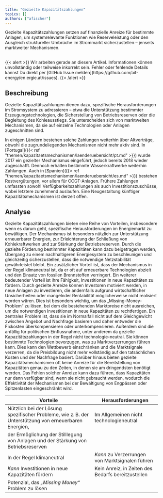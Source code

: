 ```yaml
---
title: "Gezielte Kapazitätszahlungen"
topics: []
authors: ["afischer"]
---
```


Gezielte Kapazitätszahlungen setzen auf finanzielle Anreize für bestimmte Anlagen, um systemrelevante Funktionen wie Reserveleistung oder den Ausgleich struktureller Umbrüche im Strommarkt sicherzustellen – jenseits marktweiter Mechanismen.

<br>
{{< alert >}}
Wir arbeiten gerade an diesem Artikel. Informationen können unvollständig oder teilweise inkorrekt sein. Fehler oder fehlende Details kannst Du direkt per [GitHub Issue melden](https://github.com/ait-energy/en.ergie.at/issues).
{{< /alert >}}

## Beschreibung

Gezielte Kapazitätszahlungen dienen dazu, spezifische Herausforderungen im Stromsystem zu adressieren – etwa die Unterstützung bestimmter Erzeugungstechnologien, die Sicherstellung von Betriebsreserven oder die Begleitung des Kohleausstiegs. Sie unterscheiden sich von marktweiten Mechanismen, da sie auf einzelne Technologien oder Anlagen zugeschnitten sind.

In einigen Ländern bestehen solche Zahlungen weiterhin über Altverträge, obwohl die zugrundeliegenden Mechanismen nicht mehr aktiv sind. In [Portugal]({{< ref "themen/kapazitaetsmechanismen/laenderuebersicht/pt.md" >}}) wurde 2017 ein gezielter Mechanismus eingeführt, jedoch bereits 2018 wieder abgeschafft. Dennoch erhalten bestimmte Wasserkraftwerke weiterhin Zahlungen.
Auch in [Spanien]({{< ref "themen/kapazitaetsmechanismen/laenderuebersicht/es.md" >}}) bestehen Restvergütungen, vor allem für CCGT-Anlagen. Frühere Zahlungen umfassten sowohl Verfügbarkeitszahlungen als auch Investitionszuschüsse, wobei letztere zunehmend auslaufen. Eine Neugestaltung künftiger Kapazitätsmechanismen ist derzeit offen.

## Analyse

Gezielte Kapazitätszahlungen bieten eine Reihe von Vorteilen, insbesondere wenn es darum geht, spezifische Herausforderungen im Energiemarkt zu bewältigen. Der Mechanismus ist besonders nützlich zur Unterstützung erneuerbarer Energien, zur Erleichterung der Schließung von Kohlekraftwerken und zur Stärkung der Betriebsreserven. Durch die gezielte Förderung bestimmter Kapazitäten kann dazu beigetragen werden, Übergang zu einem nachhaltigeren Energiesystem zu beschleunigen und gleichzeitig sicherzustellen, dass die notwendige Netzstabilität gewährleistet bleibt. Ein zusätzlicher Vorteil ist, dass der Mechanismus in der Regel klimaneutral ist, da er oft auf erneuerbare Technologien abzielt und den Einsatz von fossilen Brennstoffen verringert. Ein weiterer bedeutender Vorteil ist ihre Fähigkeit, Investitionen in neue Kapazitäten zu fördern. Durch gezielte Anreize können Investoren motiviert werden, in neue Anlagen zu investieren, die andernfalls aufgrund wirtschaftlicher Unsicherheiten oder mangelnder Rentabilität möglicherweise nicht realisiert worden wären. Dies ist besonders wichtig, um das „Missing-Money-Problem“ zu lösen, bei dem die bestehenden Marktpreise nicht ausreichen, um die notwendigen Investitionen in neue Kapazitäten zu rechtfertigen.
Ein zentrales Problem ist, dass sie im Normalfall nicht auf dem Gleichgewicht zwischen Angebot und Nachfrage basieren und daher entweder die Fixkosten überkompensieren oder unterkompensieren. Außerdem sind die anfällig für politischen Einflussnahme, unter anderem da gezielte Kapazitätszahlungen in der Regel nicht technologie-neutral. Sie können bestimmte Technologien bevorzugen, was zu Marktverzerrungen führen kann. Dies kann den Wettbewerb einschränken und die Marktsignale verzerren, da die Preisbildung nicht mehr vollständig auf den tatsächlichen Kosten und der Nachfrage basiert. Darüber hinaus bieten gezielte Kapazitätsmechanismen oft keine Anreize für die Bereitstellung von Kapazitäten genau zu den Zeiten, in denen sie am dringendsten benötigt werden. Das Fehlen solcher Anreize kann dazu führen, dass Kapazitäten nur dann verfügbar sind, wenn sie nicht gebraucht werden, wodurch die Effektivität der Mechanismen bei der Bewältigung von Engpässen oder Spitzenlasten eingeschränkt wird.

| **Vorteile**                                                                                                                     | **Herausforderungen**                                   |
|----------------------------------------------------------------------------------------------------------------------------------|----------------------------------------------------------|
| Nützlich bei der Lösung spezifischer Probleme, wie z. B. der Unterstützung von erneuerbaren Energien,                            | Im Allgemeinen nicht technologieneutral                  |
| der Ermöglichung der Stilllegung von Anlagen und der Stärkung von Betriebsreserven                                               |                                                          |
| In der Regel klimaneutral                                                                                                        | *Kann* zu Verzerrungen von Marktsignalen führen          |
| *Kann* Investitionen in neue Kapazitäten fördern                                                                                 | Kein Anreiz, in Zeiten des Bedarfs bereitzustellen       |
| Potenzial, das *„Missing Money“* Problem zu lösen                                                                                |                                                          |
